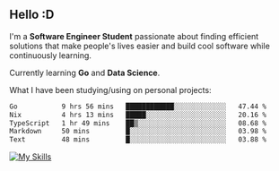 ## Hello :D

I'm a **Software Engineer Student** passionate about finding efficient solutions that make people's lives easier and build cool software while continuously learning. 

Currently learning **Go** and **Data Science**.

What I have been studying/using on personal projects:
<!--START_SECTION:waka-->

```txt
Go           9 hrs 56 mins   ████████████░░░░░░░░░░░░░   47.44 %
Nix          4 hrs 13 mins   █████░░░░░░░░░░░░░░░░░░░░   20.16 %
TypeScript   1 hr 49 mins    ██▒░░░░░░░░░░░░░░░░░░░░░░   08.68 %
Markdown     50 mins         █░░░░░░░░░░░░░░░░░░░░░░░░   03.98 %
Text         48 mins         █░░░░░░░░░░░░░░░░░░░░░░░░   03.88 %
```

<!--END_SECTION:waka-->

[![My Skills](https://skillicons.dev/icons?i=dotnet,java,go,py,html,css,js,docker,linux)](https://skillicons.dev)
